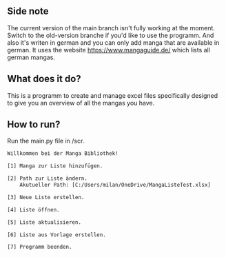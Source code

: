 ## Side note
The current version of the main branch isn't fully working at the moment. Switch to the old-version branche if you'd like to use the programm.
And also it's writen in german and you can only add manga that are available in german.
It uses the website https://www.mangaguide.de/ which lists all german mangas.

## What does it do?
This is a programm to create and manage excel files specifically designed to give you an overview of all the mangas you have.

## How to run?
Run the main.py file in /scr.

``` txt
Willkommen bei der Manga Bibliothek!

[1] Manga zur Liste hinzufügen.

[2] Path zur Liste ändern.
    Akutueller Path: [C:/Users/milan/OneDrive/MangaListeTest.xlsx]

[3] Neue Liste erstellen.

[4] Liste öffnen.

[5] Liste aktualisieren.

[6] Liste aus Vorlage erstellen.

[7] Programm beenden.
```
